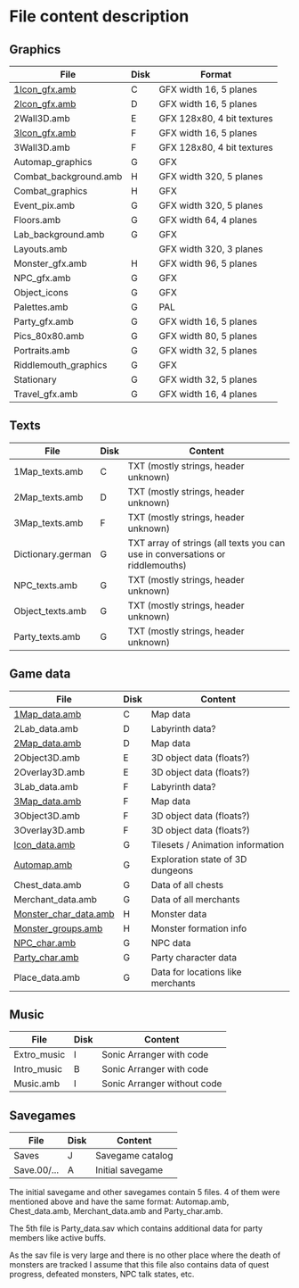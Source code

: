 # File content description


## Graphics

File | Disk | Format
---- | ---- | ----
[1Icon_gfx.amb](../FileSpecs/Maps.md) | C | GFX width 16, 5 planes
[2Icon_gfx.amb](../FileSpecs/Maps.md) | D | GFX width 16, 5 planes
2Wall3D.amb | E | GFX 128x80, 4 bit textures
[3Icon_gfx.amb](../FileSpecs/Maps.md) | F | GFX width 16, 5 planes
3Wall3D.amb | F | GFX 128x80, 4 bit textures
Automap_graphics | G | GFX
Combat_background.amb | H | GFX width 320, 5 planes
Combat_graphics | H | GFX
Event_pix.amb | G | GFX width 320, 5 planes
Floors.amb | G | GFX width 64, 4 planes
Lab_background.amb | G | GFX
Layouts.amb | | GFX width 320, 3 planes
Monster_gfx.amb | H | GFX width 96, 5 planes
NPC_gfx.amb | G | GFX
Object_icons | G | GFX
Palettes.amb | G | PAL
Party_gfx.amb | G | GFX width 16, 5 planes
Pics_80x80.amb | G | GFX width 80, 5 planes
Portraits.amb | G | GFX width 32, 5 planes
Riddlemouth_graphics | G | GFX
Stationary | G | GFX width 32, 5 planes
Travel_gfx.amb | G | GFX width 16, 4 planes

## Texts

File | Disk | Content
---- | ---- | ----
1Map_texts.amb | C | TXT (mostly strings, header unknown)
2Map_texts.amb | D | TXT (mostly strings, header unknown)
3Map_texts.amb | F | TXT (mostly strings, header unknown)
Dictionary.german | G | TXT array of strings (all texts you can use in conversations or riddlemouths)
NPC_texts.amb | G | TXT (mostly strings, header unknown)
Object_texts.amb | G | TXT (mostly strings, header unknown)
Party_texts.amb | G | TXT (mostly strings, header unknown)

## Game data

File | Disk | Content
---- | ---- | ----
[1Map_data.amb](../FileSpecs/Maps.md) | C | Map data
2Lab_data.amb | D | Labyrinth data?
[2Map_data.amb](../FileSpecs/Maps.md) | D | Map data
2Object3D.amb | E | 3D object data (floats?)
2Overlay3D.amb | E | 3D object data (floats?)
3Lab_data.amb | F | Labyrinth data?
[3Map_data.amb](../FileSpecs/Maps.md) | F | Map data
3Object3D.amb | F | 3D object data (floats?)
3Overlay3D.amb | F | 3D object data (floats?)
[Icon_data.amb](../FileSpecs/Maps.md) | G | Tilesets / Animation information
[Automap.amb](../FileSpecs/Maps.md) | G | Exploration state of 3D dungeons
Chest_data.amb | G | Data of all chests
Merchant_data.amb | G | Data of all merchants
[Monster_char_data.amb](../FileSpecs/Characters.md) | H | Monster data
[Monster_groups.amb](../FileSpecs/Characters.md) | H | Monster formation info
[NPC_char.amb](../FileSpecs/Characters.md) | G | NPC data
[Party_char.amb](../FileSpecs/Characters.md) | G | Party character data
Place_data.amb | G | Data for locations like merchants


## Music

File | Disk | Content
---- | ---- | ----
Extro_music | I | Sonic Arranger with code
Intro_music | B | Sonic Arranger with code
Music.amb | I | Sonic Arranger without code


## Savegames

File | Disk | Content
---- | ---- | ----
Saves | J | Savegame catalog
Save.00/... | A | Initial savegame

The initial savegame and other savegames contain 5 files. 4 of them were mentioned above and have the same format: Automap.amb, Chest_data.amb, Merchant_data.amb and Party_char.amb.

The 5th file is Party_data.sav which contains additional data for party members like active buffs.

As the sav file is very large and there is no other place where the death of monsters are tracked I assume that this file also contains data of quest progress, defeated monsters, NPC talk states, etc.